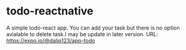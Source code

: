 # todo-reactnative
A simple todo-react app. You can add your task but there is no option avialable to delete task.I may be update in later version.
URL: https://expo.io/@dalip123/app-todo
